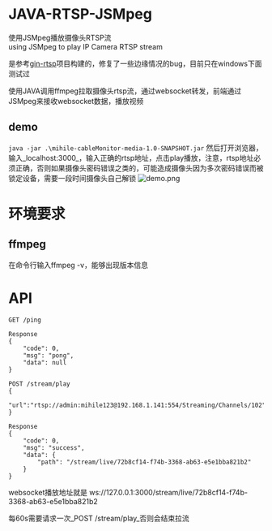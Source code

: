 # JAVA-RTSP-JSMpeg
使用JSMpeg播放摄像头RTSP流     
using JSMpeg to play IP Camera RTSP stream

是参考[gin-rtsp](https://github.com/wanghaoxi3000/gin-rtsp)项目构建的，修复了一些边缘情况的bug，目前只在windows下面测试过

使用JAVA调用ffmpeg拉取摄像头rtsp流，通过websocket转发，前端通过JSMpeg来接收websocket数据，播放视频
## demo
```java -jar .\mihile-cableMonitor-media-1.0-SNAPSHOT.jar```
然后打开浏览器，输入_localhost:3000_，输入正确的rtsp地址，点击play播放，注意，rtsp地址必须正确，否则如果摄像头密码错误之类的，可能造成摄像头因为多次密码错误而被锁定设备，需要一段时间摄像头自己解锁
![demo.png](https://github.com/YE-Fan/JAVA-RTSP-JSMpeg/demo.png)
# 环境要求
## ffmpeg
在命令行输入ffmpeg -v，能够出现版本信息

# API
```
GET /ping

Response
{
    "code": 0,
    "msg": "pong",
    "data": null
}
```

```
POST /stream/play
{
    "url":"rtsp://admin:mihile123@192.168.1.141:554/Streaming/Channels/102"
}

Response
{
    "code": 0,
    "msg": "success",
    "data": {
        "path": "/stream/live/72b8cf14-f74b-3368-ab63-e5e1bba821b2"
    }
}
```

websocket播放地址就是 ws://127.0.0.1:3000/stream/live/72b8cf14-f74b-3368-ab63-e5e1bba821b2

每60s需要请求一次_POST /stream/play_否则会结束拉流
